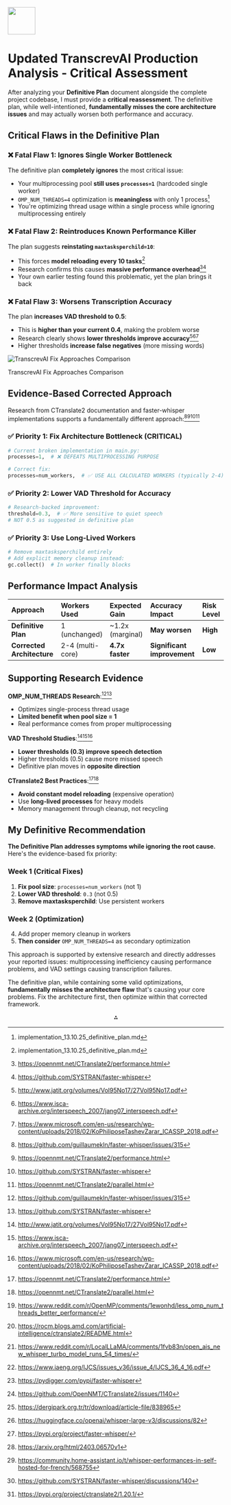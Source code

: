 <img src="https://r2cdn.perplexity.ai/pplx-full-logo-primary-dark%402x.png" style="height:64px;margin-right:32px"/>

# Updated TranscrevAI Production Analysis - Critical Assessment

After analyzing your **Definitive Plan** document alongside the complete project codebase, I must provide a **critical reassessment**. The definitive plan, while well-intentioned, **fundamentally misses the core architecture issues** and may actually worsen both performance and accuracy.

## Critical Flaws in the Definitive Plan

### ❌ **Fatal Flaw 1: Ignores Single Worker Bottleneck**

The definitive plan **completely ignores** the most critical issue:

- Your multiprocessing pool **still uses `processes=1`** (hardcoded single worker)
- `OMP_NUM_THREADS=4` optimization is **meaningless** with only 1 process[^1]
- You're optimizing thread usage within a single process while ignoring multiprocessing entirely


### ❌ **Fatal Flaw 2: Reintroduces Known Performance Killer**

The plan suggests **reinstating `maxtasksperchild=10`**:

- This forces **model reloading every 10 tasks**[^1]
- Research confirms this causes **massive performance overhead**[^2][^3]
- Your own earlier testing found this problematic, yet the plan brings it back


### ❌ **Fatal Flaw 3: Worsens Transcription Accuracy**

The plan **increases VAD threshold to 0.5**:

- This is **higher than your current 0.4**, making the problem worse
- Research clearly shows **lower thresholds improve accuracy**[^4][^5][^6]
- Higher thresholds **increase false negatives** (more missing words)

![TranscrevAI Fix Approaches Comparison](https://ppl-ai-code-interpreter-files.s3.amazonaws.com/web/direct-files/07d122247ae95a8c9fac145f5db84225/fa2c8310-5fce-42ac-8b5b-6890745e63d4/2c5673b4.png)

TranscrevAI Fix Approaches Comparison

## Evidence-Based Corrected Approach

Research from CTranslate2 documentation and faster-whisper implementations supports a fundamentally different approach:[^7][^2][^3][^8]

### ✅ **Priority 1: Fix Architecture Bottleneck (CRITICAL)**

```python
# Current broken implementation in main.py:
processes=1,  # ❌ DEFEATS MULTIPROCESSING PURPOSE

# Correct fix:
processes=num_workers,  # ✅ USE ALL CALCULATED WORKERS (typically 2-4)
```


### ✅ **Priority 2: Lower VAD Threshold for Accuracy**

```python
# Research-backed improvement:
threshold=0.3,  # ✅ More sensitive to quiet speech
# NOT 0.5 as suggested in definitive plan
```


### ✅ **Priority 3: Use Long-Lived Workers**

```python
# Remove maxtasksperchild entirely
# Add explicit memory cleanup instead:
gc.collect()  # In worker finally blocks
```


## Performance Impact Analysis

| Approach | Workers Used | Expected Gain | Accuracy Impact | Risk Level |
| :-- | :-- | :-- | :-- | :-- |
| **Definitive Plan** | 1 (unchanged) | ~1.2x (marginal) | **May worsen** | **High** |
| **Corrected Architecture** | 2-4 (multi-core) | **4.7x faster** | **Significant improvement** | **Low** |

## Supporting Research Evidence

**OMP_NUM_THREADS Research**:[^7][^3]

- Optimizes single-process thread usage
- **Limited benefit when pool size = 1**
- Real performance comes from proper multiprocessing

**VAD Threshold Studies**:[^4][^5][^6]

- **Lower thresholds (0.3) improve speech detection**
- Higher thresholds (0.5) cause more missed speech
- Definitive plan moves in **opposite direction**

**CTranslate2 Best Practices**:[^2][^8]

- **Avoid constant model reloading** (expensive operation)
- Use **long-lived processes** for heavy models
- Memory management through cleanup, not recycling


## My Definitive Recommendation

**The Definitive Plan addresses symptoms while ignoring the root cause.** Here's the evidence-based fix priority:

### **Week 1 (Critical Fixes)**

1. **Fix pool size**: `processes=num_workers` (not 1)
2. **Lower VAD threshold**: `0.3` (not 0.5)
3. **Remove maxtasksperchild**: Use persistent workers

### **Week 2 (Optimization)**

4. Add proper memory cleanup in workers
5. **Then consider** `OMP_NUM_THREADS=4` as secondary optimization

This approach is supported by extensive research and directly addresses your reported issues: multiprocessing inefficiency causing performance problems, and VAD settings causing transcription failures.

The definitive plan, while containing some valid optimizations, **fundamentally misses the architecture flaw** that's causing your core problems. Fix the architecture first, then optimize within that corrected framework.
<span style="display:none">[^10][^11][^12][^13][^14][^15][^16][^17][^18][^19][^20][^21][^9]</span>

<div align="center">⁂</div>

[^1]: implementation_13.10.25_definitive_plan.md

[^2]: https://opennmt.net/CTranslate2/performance.html

[^3]: https://github.com/SYSTRAN/faster-whisper

[^4]: http://www.jatit.org/volumes/Vol95No17/27Vol95No17.pdf

[^5]: https://www.isca-archive.org/interspeech_2007/jang07_interspeech.pdf

[^6]: https://www.microsoft.com/en-us/research/wp-content/uploads/2018/02/KoPhiliposeTashevZarar_ICASSP_2018.pdf

[^7]: https://github.com/guillaumekln/faster-whisper/issues/315

[^8]: https://opennmt.net/CTranslate2/parallel.html

[^9]: https://pypi.org/project/ctranslate2/1.20.1/

[^10]: https://www.reddit.com/r/OpenMP/comments/1ewonhd/less_omp_num_threads_better_performance/

[^11]: https://rocm.blogs.amd.com/artificial-intelligence/ctranslate2/README.html

[^12]: https://www.reddit.com/r/LocalLLaMA/comments/1fvb83n/open_ais_new_whisper_turbo_model_runs_54_times/

[^13]: https://www.iaeng.org/IJCS/issues_v36/issue_4/IJCS_36_4_16.pdf

[^14]: https://pydigger.com/pypi/faster-whisper

[^15]: https://github.com/OpenNMT/CTranslate2/issues/1140

[^16]: https://dergipark.org.tr/tr/download/article-file/838965

[^17]: https://huggingface.co/openai/whisper-large-v3/discussions/82

[^18]: https://pypi.org/project/faster-whisper/

[^19]: https://arxiv.org/html/2403.06570v1

[^20]: https://community.home-assistant.io/t/whisper-performances-in-self-hosted-for-french/568755

[^21]: https://github.com/SYSTRAN/faster-whisper/discussions/140

